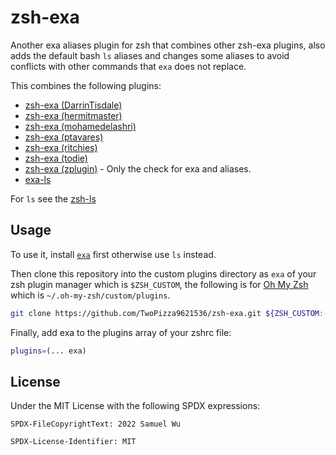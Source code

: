 # zsh-exa

Another exa aliases plugin for zsh that combines other zsh-exa plugins, also
adds the default bash `ls` aliases and changes some aliases to avoid conflicts
with other commands that `exa` does not replace.

This combines the following plugins:

- [zsh-exa (DarrinTisdale)](https://github.com/DarrinTisdale/zsh-aliases-exa)
- [zsh-exa (hermitmaster)](https://github.com/hermitmaster/zsh-exa-plugin)
- [zsh-exa (mohamedelashri)](https://github.com/MohamedElashri/exa-zsh)
- [zsh-exa (ptavares)](https://github.com/ptavares/zsh-exa)
- [zsh-exa (ritchies)](https://github.com/RitchieS/zsh-exa/)
- [zsh-exa (todie)](https://github.com/todie/exa.plugin.zsh)
- [zsh-exa (zplugin)](https://github.com/zplugin/zsh-exa) - Only the check for
  exa and aliases.
- [exa-ls](https://github.com/birdhackor/zsh-exa-ls-plugin)

For `ls` see the [zsh-ls](https://github.com/TwoPizza9621536/zsh-ls)

## Usage

To use it, install [`exa`](https://the.exa.website/) first otherwise use `ls`
instead.

Then clone this repository into the custom plugins directory as `exa` of your zsh
plugin manager which is `$ZSH_CUSTOM`, the following is for
[Oh My Zsh](https://ohmyz.sh/) which is `~/.oh-my-zsh/custom/plugins`.

```bash
git clone https://github.com/TwoPizza9621536/zsh-exa.git ${ZSH_CUSTOM:-$HOME/.oh-my-zsh/custom}/plugins/exa
```

Finally, add exa to the plugins array of your zshrc file:

```bash
plugins=(... exa)
```

## License

Under the MIT License with the following SPDX expressions:

```text
SPDX-FileCopyrightText: 2022 Samuel Wu

SPDX-License-Identifier: MIT
```
